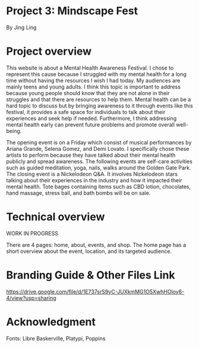 # Project 3: Mindscape Fest
By Jing Ling

# Project overview 
This website is about a Mental Health Awareness Festival. I chose to represent this cause because I struggled with my mental health for a long time without having the resources I wish I had today. My audiences are mainly teens and young adults. I think this topic is important to address because young people should know that they are not alone in their struggles and that there are resources to help them. Mental health can be a hard topic to discuss but by bringing awareness to it through events like this festival, it provides a safe space for individuals to talk about their experiences and seek help if needed. Furthermore, I think addressing mental health early can prevent future problems and promote overall well-being. 

The opening event is on a Friday which consist of musical performances by Ariana Grande, Selena Gomez, and Demi Lovato. I specifically chose these artists to perform because they have talked about their mental health publicly and spread awareness. The following events are self-care activities such as guided meditation, yoga, nails, walks around the Golden Gate Park. The closing event is a Nickelodeon Q&A. It involves Nickelodeon stars talking about their experiences in the industry and how it impacted their mental health. Tote bages containing items such as CBD lotion, chocolates, hand massage, stress ball, and bath bombs will be on sale.


# Technical overview 
WORK IN PROGRESS

There are 4 pages: home, about, events, and shop. The home page has a short overview about the event, location, and its targeted audience. 

# Branding Guide & Other Files Link
https://drive.google.com/file/d/1E737srS9yC-JUXkmMG1O5XwhHOloy6-4/view?usp=sharing

# Acknowledgment
Fonts: Libre Baskerville, Platypi, Poppins
